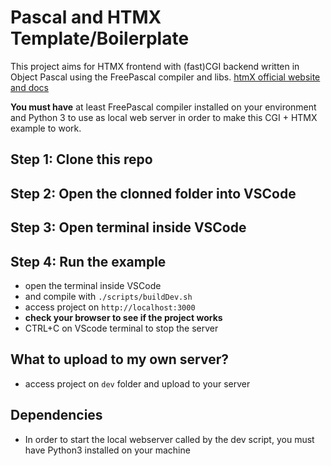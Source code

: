 # Pascal and HTMX Template/Boilerplate

This project aims for HTMX frontend with (fast)CGI backend written in Object Pascal using the FreePascal compiler and libs.
[htmX official website and docs](https://htmx.org/)

__You must have__ at least FreePascal compiler installed on your environment and Python 3 to use as local web server in order to make this CGI + HTMX example to work.

## Step 1: Clone this repo

## Step 2: Open the clonned folder into VSCode

## Step 3: Open terminal inside VSCode

## Step 4: Run the example
- open the terminal inside VSCode
- and compile with ```./scripts/buildDev.sh```
- access project on ```http://localhost:3000```
- __check your browser to see if the project works__
- CTRL+C on VScode terminal to stop the server

## What to upload to my own server?
- access project on ```dev``` folder and upload to your server

## Dependencies
- In order to start the local webserver called by the dev script, you must have Python3 installed on your machine
